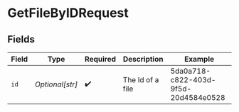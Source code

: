 # GetFileByIDRequest


## Fields

| Field                                | Type                                 | Required                             | Description                          | Example                              |
| ------------------------------------ | ------------------------------------ | ------------------------------------ | ------------------------------------ | ------------------------------------ |
| `id`                                 | *Optional[str]*                      | :heavy_check_mark:                   | The Id of a file                     | 5da0a718-c822-403d-9f5d-20d4584e0528 |